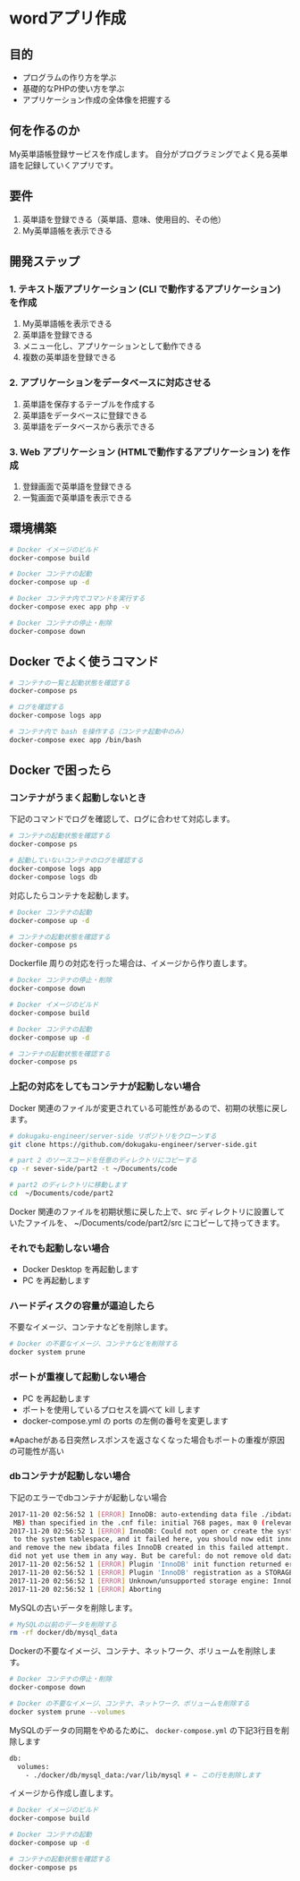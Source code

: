 # wordアプリ作成

## 目的

* プログラムの作り方を学ぶ
* 基礎的なPHPの使い方を学ぶ
* アプリケーション作成の全体像を把握する

## 何を作るのか

My英単語帳登録サービスを作成します。
自分がプログラミングでよく見る英単語を記録していくアプリです。

## 要件

1. 英単語を登録できる（英単語、意味、使用目的、その他）
2. My英単語帳を表示できる

## 開発ステップ

### 1. テキスト版アプリケーション (CLI で動作するアプリケーション) を作成

1. My英単語帳を表示できる
2. 英単語を登録できる
3. メニュー化し、アプリケーションとして動作できる
4. 複数の英単語を登録できる

### 2. アプリケーションをデータベースに対応させる

1. 英単語を保存するテーブルを作成する
2. 英単語をデータベースに登録できる
3. 英単語をデータベースから表示できる

### 3. Web アプリケーション (HTMLで動作するアプリケーション) を作成

1. 登録画面で英単語を登録できる
2. 一覧画面で英単語を表示できる

## 環境構築

```bash
# Docker イメージのビルド
docker-compose build

# Docker コンテナの起動
docker-compose up -d

# Docker コンテナ内でコマンドを実行する
docker-compose exec app php -v

# Docker コンテナの停止・削除
docker-compose down
```

## Docker でよく使うコマンド

```bash
# コンテナの一覧と起動状態を確認する
docker-compose ps

# ログを確認する
docker-compose logs app

# コンテナ内で bash を操作する（コンテナ起動中のみ）
docker-compose exec app /bin/bash
```

## Docker で困ったら

### コンテナがうまく起動しないとき

下記のコマンドでログを確認して、ログに合わせて対応します。

```bash
# コンテナの起動状態を確認する
docker-compose ps

# 起動していないコンテナのログを確認する
docker-compose logs app
docker-compose logs db
```

対応したらコンテナを起動します。

```bash
# Docker コンテナの起動
docker-compose up -d

# コンテナの起動状態を確認する
docker-compose ps
```

Dockerfile 周りの対応を行った場合は、イメージから作り直します。

```bash
# Docker コンテナの停止・削除
docker-compose down

# Docker イメージのビルド
docker-compose build

# Docker コンテナの起動
docker-compose up -d

# コンテナの起動状態を確認する
docker-compose ps
```

### 上記の対応をしてもコンテナが起動しない場合

Docker 関連のファイルが変更されている可能性があるので、初期の状態に戻します。

```bash
# dokugaku-engineer/server-side リポジトリをクローンする
git clone https://github.com/dokugaku-engineer/server-side.git

# part 2 のソースコードを任意のディレクトリにコピーする
cp -r sever-side/part2 -t ~/Documents/code

# part2 のディレクトリに移動します
cd  ~/Documents/code/part2
```

Docker 関連のファイルを初期状態に戻した上で、src ディレクトリに設置していたファイルを、 ~/Documents/code/part2/src にコピーして持ってきます。

### それでも起動しない場合

* Docker Desktop を再起動します
* PC を再起動します

### ハードディスクの容量が逼迫したら

不要なイメージ、コンテナなどを削除します。

```bash
# Docker の不要なイメージ、コンテナなどを削除する
docker system prune
```

### ポートが重複して起動しない場合

* PC を再起動します
* ポートを使用しているプロセスを調べて kill します
* docker-compose.yml の ports の左側の番号を変更します

※Apacheがある日突然レスポンスを返さなくなった場合もポートの重複が原因の可能性が高い

### dbコンテナが起動しない場合

下記のエラーでdbコンテナが起動しない場合

```bash
2017-11-20 02:56:52 1 [ERROR] InnoDB: auto-extending data file ./ibdata1 is of a different size 0 pages
 MB) than specified in the .cnf file: initial 768 pages, max 0 (relevant if non-zero) pages!
2017-11-20 02:56:52 1 [ERROR] InnoDB: Could not open or create the system tablespace. If you tried to a
 to the system tablespace, and it failed here, you should now edit innodb_data_file_path in my.cnf back
and remove the new ibdata files InnoDB created in this failed attempt. InnoDB only wrote those files fu
did not yet use them in any way. But be careful: do not remove old data files which contain your precio
2017-11-20 02:56:52 1 [ERROR] Plugin 'InnoDB' init function returned error.
2017-11-20 02:56:52 1 [ERROR] Plugin 'InnoDB' registration as a STORAGE ENGINE failed.
2017-11-20 02:56:52 1 [ERROR] Unknown/unsupported storage engine: InnoDB
2017-11-20 02:56:52 1 [ERROR] Aborting
```

MySQLの古いデータを削除します。

```bash
# MySQLの以前のデータを削除する
rm -rf docker/db/mysql_data
```

Dockerの不要なイメージ、コンテナ、ネットワーク、ボリュームを削除します。

```bash
# Docker コンテナの停止・削除
docker-compose down

# Docker の不要なイメージ、コンテナ、ネットワーク、ボリュームを削除する
docker system prune --volumes
```

MySQLのデータの同期をやめるために、 `docker-compose.yml` の下記3行目を削除します

```bash
db:
  volumes:
    - ./docker/db/mysql_data:/var/lib/mysql # ← この行を削除します
```

イメージから作成し直します。

```bash
# Docker イメージのビルド
docker-compose build

# Docker コンテナの起動
docker-compose up -d

# コンテナの起動状態を確認する
docker-compose ps
```
